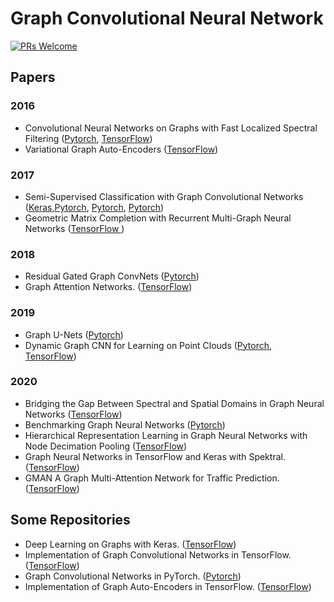 # Graph Convolutional Neural Network

[![PRs Welcome](https://img.shields.io/badge/PRs-welcome-brightgreen.svg?style=flat-square)](http://makeapullrequest.com)


## Papers

### 2016
* Convolutional Neural Networks on Graphs with Fast Localized Spectral Filtering ([Pytorch](https://github.com/xbresson/spectral_graph_convnets), [TensorFlow](https://github.com/mdeff/cnn_graph))
* Variational Graph Auto-Encoders ([TensorFlow](https://github.com/tkipf/gae))

### 2017
* Semi-Supervised Classification with Graph Convolutional Networks ([Keras](https://github.com/tkipf/gcn),[Pytorch](https://github.com/tkipf/pygcn), [Pytorch](https://github.com/zhulf0804/GCN.PyTorch), [Pytorch](https://github.com/andrejmiscic/gcn-pytorch))
* Geometric Matrix Completion with Recurrent Multi-Graph Neural Networks ([TensorFlow ](https://github.com/fmonti/mgcnn))

### 2018
* Residual Gated Graph ConvNets ([Pytorch](https://github.com/xbresson/spatial_graph_convnets))
* Graph Attention Networks. ([TensorFlow](https://github.com/danielegrattarola/keras-gat))

### 2019
* Graph U-Nets ([Pytorch](https://github.com/HongyangGao/Graph-U-Nets))
* Dynamic Graph CNN for Learning on Point Clouds ([Pytorch](https://github.com/WangYueFt/dgcnn), [TensorFlow](https://github.com/WangYueFt/dgcnn))

### 2020
* Bridging the Gap Between Spectral and Spatial Domains in Graph Neural Networks ([TensorFlow](https://github.com/balcilar/Spectral-Designed-Graph-Convolutions))
* Benchmarking Graph Neural Networks ([Pytorch](https://github.com/graphdeeplearning/benchmarking-gnns))
* Hierarchical Representation Learning in Graph Neural Networks with Node Decimation Pooling ([TensorFlow](https://github.com/danielegrattarola/decimation-pooling))
* Graph Neural Networks in TensorFlow and Keras with Spektral. ([TensorFlow](https://github.com/danielegrattarola/spektral))
* GMAN A Graph Multi-Attention Network for Traffic Prediction. ([TensorFlow](https://github.com/zhengchuanpan/GMAN))


## Some Repositories
* Deep Learning on Graphs with Keras. ([TensorFlow](https://github.com/tkipf/keras-gcn))
* Implementation of Graph Convolutional Networks in TensorFlow. ([TensorFlow](https://github.com/tkipf/gcn))
* Graph Convolutional Networks in PyTorch. ([Pytorch](https://github.com/tkipf/pygcn))
* Implementation of Graph Auto-Encoders in TensorFlow. ([TensorFlow](https://github.com/tkipf/gae))





